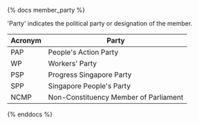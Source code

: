 {% docs member_party %}

'Party' indicates the political party or designation of the member.

| Acronym |                 Party                 |
| ------- | ------------------------------------- |
| PAP     | People's Action Party                 |
| WP      | Workers' Party                        |
| PSP     | Progress Singapore Party              |
| SPP     | Singapore People's Party              |
| NCMP    | Non-Constituency Member of Parliament |

{% enddocs %}
